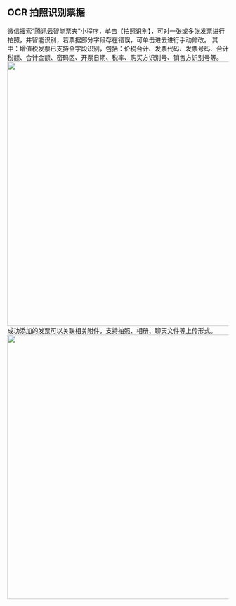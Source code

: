 ## OCR 拍照识别票据

微信搜索“腾讯云智能票夹”小程序，单击【拍照识别】，可对一张或多张发票进行拍照，并智能识别，若票据部分字段存在错误，可单击进去进行手动修改。
其中：增值税发票已支持全字段识别，包括：价税合计、发票代码、发票号码、合计税额、合计金额、密码区、开票日期、税率、购买方识别号、销售方识别号等。
<img src="https://main.qcloudimg.com/raw/ea1fb5e35623eed3c025f62f975c25f8.png" style="height:601px"></img>              
成功添加的发票可以关联相关附件，支持拍照、相册、聊天文件等上传形式。
<img src="https://main.qcloudimg.com/raw/e65b74433e64042fd617354b2fcc5d11.png" style="height:601px"></img>
